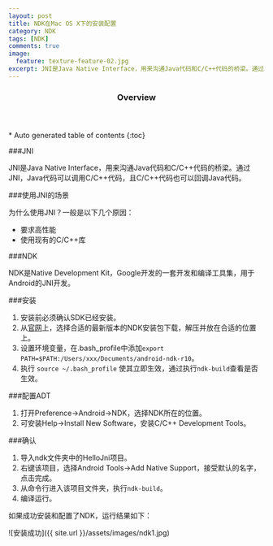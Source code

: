 ```yaml
---
layout: post
title: NDK在Mac OS X下的安装配置
category: NDK
tags: [NDK]
comments: true
image:
  feature: texture-feature-02.jpg
excerpt: JNI是Java Native Interface，用来沟通Java代码和C/C++代码的桥梁。通过JNI，Java代码可以调用C/C++代码，且C/C++代码也可以回调Java代码。为什么使用JNI？一般是以下几个原因
---
```


<section id="table-of-contents" class="toc">
  <header>
    <h3>Overview</h3>
  </header>
<div id="drawer" markdown="1">
*  Auto generated table of contents
{:toc}
</div>
</section>


###JNI

JNI是Java Native Interface，用来沟通Java代码和C/C++代码的桥梁。通过JNI，Java代码可以调用C/C++代码，且C/C++代码也可以回调Java代码。

###使用JNI的场景

为什么使用JNI？一般是以下几个原因：

* 要求高性能
* 使用现有的C/C++库

###NDK

NDK是Native Development Kit，Google开发的一套开发和编译工具集，用于Android的JNI开发。

###安装

1. 安装前必须确认SDK已经安装。
2. 从[官网](https://developer.android.com/tools/sdk/ndk/index.html#Installing)上，选择合适的最新版本的NDK安装包下载，解压并放在合适的位置上。
3. 设置环境变量，在.bash_profile中添加`export PATH=$PATH:/Users/xxx/Documents/android-ndk-r10`。
4. 执行 `source ~/.bash_profile`	使其立即生效，通过执行`ndk-build`查看是否生效。

###配置ADT

1. 打开Preference->Android->NDK，选择NDK所在的位置。
2. 可安装Help->Install New Software，安装C/C++ Development Tools。

###确认

1. 导入ndk文件夹中的HelloJni项目。
2. 右键该项目，选择Android Tools->Add Native Support，接受默认的名字，点击完成。
3. 从命令行进入该项目文件夹，执行`ndk-build`。
4. 编译运行。

如果成功安装和配置了NDK，运行结果如下：

![安装成功]({{ site.url }}/assets/images/ndk1.jpg)






